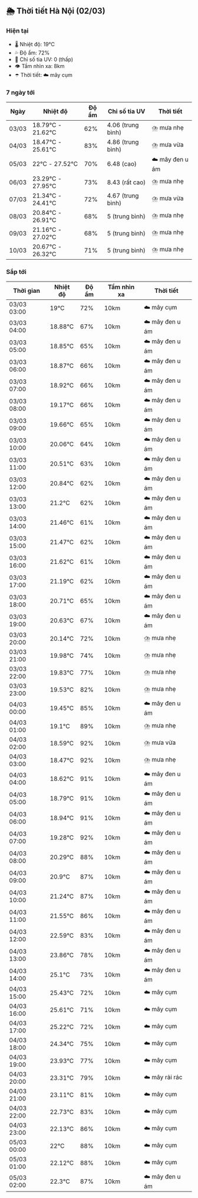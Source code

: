 ## 🌦️ Thời tiết Hà Nội (02/03)

### Hiện tại

- 🌡️ Nhiệt độ: 19℃
- 💦 Độ ẩm: 72%
- 🌟 Chỉ số tia UV: 0 (thấp)
- 👁️ Tầm nhìn xa: 8km
- ☂️ Thời tiết: ☁️ mây cụm

### 7 ngày tới

| Ngày | Nhiệt độ | Độ ẩm | Chỉ số tia UV | Thời tiết |
| --- | --- | --- | --- | --- |
| 03/03 | 18.79℃ - 21.62℃ | 62% | 4.06 (trung bình) | ⛈️ mưa nhẹ |
| 04/03 | 18.47℃ - 25.61℃ | 83% | 4.86 (trung bình) | ⛈️ mưa vừa |
| 05/03 | 22℃ - 27.52℃ | 70% | 6.48 (cao) | ☁️ mây đen u ám |
| 06/03 | 23.29℃ - 27.95℃ | 73% | 8.43 (rất cao) | ⛈️ mưa nhẹ |
| 07/03 | 21.34℃ - 24.41℃ | 72% | 4.67 (trung bình) | ⛈️ mưa vừa |
| 08/03 | 20.84℃ - 26.91℃ | 68% | 5 (trung bình) | ⛈️ mưa nhẹ |
| 09/03 | 21.16℃ - 27.02℃ | 68% | 5 (trung bình) | ⛈️ mưa nhẹ |
| 10/03 | 20.67℃ - 26.32℃ | 71% | 5 (trung bình) | ⛈️ mưa nhẹ |

### Sắp tới

| Thời gian | Nhiệt độ | Độ ẩm | Tầm nhìn xa | Thời tiết |
| --- | --- | --- | --- | --- |
| 03/03 03:00 | 19℃ | 72% | 10km | ☁️ mây cụm |
| 03/03 04:00 | 18.88℃ | 67% | 10km | ☁️ mây đen u ám |
| 03/03 05:00 | 18.85℃ | 65% | 10km | ☁️ mây đen u ám |
| 03/03 06:00 | 18.87℃ | 66% | 10km | ☁️ mây đen u ám |
| 03/03 07:00 | 18.92℃ | 66% | 10km | ☁️ mây đen u ám |
| 03/03 08:00 | 19.17℃ | 66% | 10km | ☁️ mây đen u ám |
| 03/03 09:00 | 19.66℃ | 65% | 10km | ☁️ mây đen u ám |
| 03/03 10:00 | 20.06℃ | 64% | 10km | ☁️ mây đen u ám |
| 03/03 11:00 | 20.51℃ | 63% | 10km | ☁️ mây đen u ám |
| 03/03 12:00 | 20.84℃ | 62% | 10km | ☁️ mây đen u ám |
| 03/03 13:00 | 21.2℃ | 62% | 10km | ☁️ mây đen u ám |
| 03/03 14:00 | 21.46℃ | 61% | 10km | ☁️ mây đen u ám |
| 03/03 15:00 | 21.47℃ | 62% | 10km | ☁️ mây đen u ám |
| 03/03 16:00 | 21.62℃ | 61% | 10km | ☁️ mây đen u ám |
| 03/03 17:00 | 21.19℃ | 62% | 10km | ☁️ mây đen u ám |
| 03/03 18:00 | 20.71℃ | 65% | 10km | ☁️ mây đen u ám |
| 03/03 19:00 | 20.63℃ | 67% | 10km | ☁️ mây đen u ám |
| 03/03 20:00 | 20.14℃ | 72% | 10km | ⛈️ mưa nhẹ |
| 03/03 21:00 | 19.98℃ | 74% | 10km | ⛈️ mưa nhẹ |
| 03/03 22:00 | 19.83℃ | 77% | 10km | ⛈️ mưa nhẹ |
| 03/03 23:00 | 19.53℃ | 82% | 10km | ⛈️ mưa nhẹ |
| 04/03 00:00 | 19.45℃ | 85% | 10km | ☁️ mây đen u ám |
| 04/03 01:00 | 19.1℃ | 89% | 10km | ⛈️ mưa nhẹ |
| 04/03 02:00 | 18.59℃ | 92% | 10km | ⛈️ mưa vừa |
| 04/03 03:00 | 18.47℃ | 92% | 10km | ⛈️ mưa nhẹ |
| 04/03 04:00 | 18.62℃ | 91% | 10km | ☁️ mây đen u ám |
| 04/03 05:00 | 18.79℃ | 91% | 10km | ☁️ mây đen u ám |
| 04/03 06:00 | 18.94℃ | 91% | 10km | ☁️ mây đen u ám |
| 04/03 07:00 | 19.28℃ | 92% | 10km | ☁️ mây đen u ám |
| 04/03 08:00 | 20.29℃ | 88% | 10km | ☁️ mây đen u ám |
| 04/03 09:00 | 20.9℃ | 87% | 10km | ☁️ mây đen u ám |
| 04/03 10:00 | 21.24℃ | 87% | 10km | ☁️ mây đen u ám |
| 04/03 11:00 | 21.55℃ | 86% | 10km | ☁️ mây đen u ám |
| 04/03 12:00 | 22.59℃ | 83% | 10km | ☁️ mây đen u ám |
| 04/03 13:00 | 23.86℃ | 78% | 10km | ☁️ mây đen u ám |
| 04/03 14:00 | 25.1℃ | 73% | 10km | ☁️ mây đen u ám |
| 04/03 15:00 | 25.43℃ | 72% | 10km | ☁️ mây cụm |
| 04/03 16:00 | 25.61℃ | 71% | 10km | ☁️ mây cụm |
| 04/03 17:00 | 25.22℃ | 72% | 10km | ☁️ mây cụm |
| 04/03 18:00 | 24.34℃ | 75% | 10km | ☁️ mây cụm |
| 04/03 19:00 | 23.93℃ | 77% | 10km | ☁️ mây cụm |
| 04/03 20:00 | 23.31℃ | 79% | 10km | ☁️ mây rải rác |
| 04/03 21:00 | 23.11℃ | 81% | 10km | ☁️ mây cụm |
| 04/03 22:00 | 22.73℃ | 83% | 10km | ☁️ mây cụm |
| 04/03 23:00 | 22.13℃ | 86% | 10km | ☁️ mây cụm |
| 05/03 00:00 | 22℃ | 88% | 10km | ☁️ mây cụm |
| 05/03 01:00 | 22.12℃ | 88% | 10km | ☁️ mây cụm |
| 05/03 02:00 | 22.3℃ | 87% | 10km | ☁️ mây đen u ám |
